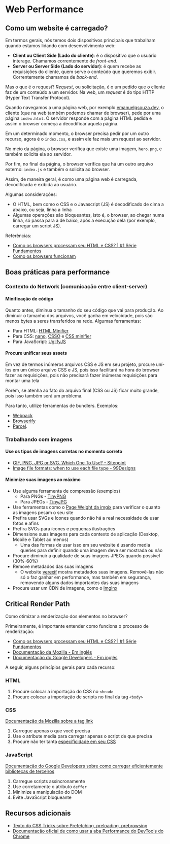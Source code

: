 # Web Performance

## Como um website é carregado?

Em termos gerais, nós temos dois dispositivos principais que trabalham quando estamos lidando com desenvolvimento web:

* **Client ou Client Side (Lado do cliente)**: é o dispositivo que o usuário interage. Chamamos correntemente de *front-end*.
* **Server ou Server Side (Lado do servidor)**: é quem recebe as requisições do cliente, quem serve o conteúdo que queremos exibir. Correntemente chamamos de *back-end*.

Mas o que é o request? *Request*, ou solicitação, é o um pedido que o cliente faz de um conteúdo a um servidor. Na web, um *request* é do tipo HTTP (Hyper Text Transfer Protocol).

Quando navegamos a uma página web, por exemplo [emanuelgsouza.dev](emanuelgsouza.dev), o cliente (que na web também podemos chamar de browser), pede por uma página `index.html`. O servidor responde com a página HTML pedida e assim o browser começa a decodificar aquela página.

Em um determinado momento, o browser precisa pedir por um outro recurso, agora é o `index.css`, e assim ele faz mais um request ao servidor.

No meio da página, o browser verifica que existe uma imagem, `hero.png`, e também solicita ela ao servidor.

Por fim, no final da página, o browser verifica que há um outro arquivo externo: `index.js` e também o solicita ao browser.

Assim, de maneira geral, é como uma página web é carregada, decodificada e exibida ao usuário.

Algumas considerações:

* O HTML, bem como o CSS e o Javascript (JS) é decodificado de cima a abaixo, ou seja, linha a linha
* Algumas operações são bloqueantes, isto é, o browser, ao chegar numa linha, só passa para a de baixo, após a execução dela (por exemplo, carregar um script JS).

Referências:
* [Como os browsers processam seu HTML e CSS? | #1 Série Fundamentos](https://www.youtube.com/watch?v=OYQuPaGiQ6A)
* [Como os browsers funcionam](https://www.html5rocks.com/pt/tutorials/internals/howbrowserswork/)

## Boas práticas para performance

### Contexto do Network (comunicação entre client-server)

#### Minificação de código

Quanto antes, diminua o tamanho do seu código que vai para produção. Ao diminuir o tamanho dos arquivos, você ganha em velocidade, pois são menos bytes a seres transferidos na rede. Algumas ferramentas:

* Para HTML: [HTML Minifier](https://github.com/kangax/html-minifier)
* Para CSS: [nano](https://github.com/cssnano/cssnano), [CSSO](https://github.com/css/csso) e [CSS minifier](https://cssminifier.com/)
* Para JavaScript: [UglifyJS](https://github.com/mishoo/UglifyJS2)

#### Procure unificar seus assets

Em vez de termos inúmeros arquivos CSS e JS em seu projeto, procure uní-los em um único arquivo CSS e JS, pois isso facilitará na hora do browser fazer as requisições, pois não precisará fazer inúmeras requisições para montar uma tela

Porém, se atenha ao fato do arquivo final (CSS ou JS) ficar muito grande, pois isso também será um problema.

Para tanto, utilize ferramentas de bundlers. Exemplos:

* [Webpack](https://webpack.js.org/)
* [Browserify](http://browserify.org/)
* [Parcel](https://parceljs.org/).

### Trabalhando com imagens

#### Use os tipos de imagens corretas no momento correto

* [GIF, PNG, JPG or SVG. Which One To Use? - Sitepoint](https://www.sitepoint.com/gif-png-jpg-which-one-to-use/)
* [Image file formats: when to use each file type - 99Designs](https://en.99designs.com.br/blog/tips/image-file-types/)

#### Minimize suas imagens ao máximo

* Use alguma ferramenta de compressão (exemplos)
  * Para PNGs - [TinyPNG](https://tinypng.com/)
  * Para JPEGs - [TinyJPG](https://tinyjpg.com/)
* Use ferramentas como o [Page Weight da imgix](https://pageweight.imgix.com/) para verificar o quanto as imagens pesam o seu site
* Prefira usar SVGs e ícones quando não há a real necessidade de usar fotos e afins
* Prefira SVGs para ícones e pequenas ilustrações
* Dimensione suas imagens para cada contexto de aplicação (Desktop, Mobile e Tablet ao menos)
  * Uma das formas de usar isso em seu website é usando media queries para definir quando uma imagem deve ser mostrada ou não
* Procure diminuir a qualidade de suas imagens JPEGs quando possível (30%-60%)
* Remove metadados das suas imagens
  * O website [verexif](https://www.verexif.com/en/) mostra metadados suas imagens. Removê-las não só o faz ganhar em performance, mas também em segurança, removendo alguns dados importantes das suas imagens
* Procure usar um CDN de imagens, como o [imginx](https://www.imgix.com/)

## Critical Render Path

Como otimizar a renderização dos elementos no browser?

Primeiramente, é importante entender como funciona o processo de renderização:

* [Como os browsers processam seu HTML e CSS? | #1 Série Fundamentos](https://www.youtube.com/watch?v=OYQuPaGiQ6A)
* [Documentação da Mozilla - Em inglês](https://developer.mozilla.org/en-US/docs/Web/Performance/Critical_rendering_path)
* [Documentação do Google Developers - Em inglês](https://developers.google.com/web/fundamentals/performance/critical-rendering-path)

A seguir, alguns princípios gerais para cada recurso:

### HTML

1. Procure colocar a importação do CSS no `<head>`
2. Procure colocar a importação de scripts no final da tag `<body>`

### CSS

[Documentação da Mozilla sobre a tag link](https://developer.mozilla.org/pt-BR/docs/Web/HTML/Element/link)

1. Carregue apenas o que você precisa
2. Use o atribute media para carregar apenas o script de que precisa
3. Procure não ter tanta [especificidade em seu CSS](https://medium.com/emanuelg-blog/entendendo-a-preced%C3%AAncia-de-estilo-em-css-especificidade-heran%C3%A7a-e-efeito-cascata-a437c4929173)

### JavaScript

[Documentacão do Google Developers sobre como carregar eficientemente bibliotecas de terceiros](https://developers.google.com/web/fundamentals/performance/optimizing-content-efficiency/loading-third-party-javascript)

1. Carregue scripts assincronamente
2. Use corretamente o atributo `deffer`
3. Minimize a manipulacão do DOM
4. Evite JavaScript bloqueante

## Recursos adicionais

* [Texto do CSS Tricks sobre Prefetching, preloading, prebrowsing](https://css-tricks.com/prefetching-preloading-prebrowsing/)
* [Documentacão oficial de como usar a aba Performance do DevTools do Chrome](https://developers.google.com/web/tools/chrome-devtools/evaluate-performance)